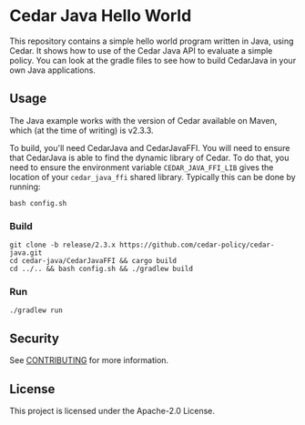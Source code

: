 # Cedar Java Hello World

This repository contains a simple hello world program written in Java, using Cedar.
It shows how to use of the Cedar Java API to evaluate a simple policy. You can look at the gradle files to see how to build CedarJava in your own Java applications.

## Usage

The Java example works with the version of Cedar available on Maven, which (at the time of writing) is v2.3.3.

To build, you'll need CedarJava and CedarJavaFFI. You will need to ensure that CedarJava is able to find the dynamic library of Cedar. To do that, you need to ensure the environment variable `CEDAR_JAVA_FFI_LIB` gives the location of your `cedar_java_ffi` shared library. Typically this can be done by running:

```shell
bash config.sh
```

### Build

```shell
git clone -b release/2.3.x https://github.com/cedar-policy/cedar-java.git
cd cedar-java/CedarJavaFFI && cargo build
cd ../.. && bash config.sh && ./gradlew build
```

### Run

```shell
./gradlew run
```

## Security

See [CONTRIBUTING](CONTRIBUTING.md#security-issue-notifications) for more information.

## License

This project is licensed under the Apache-2.0 License.
